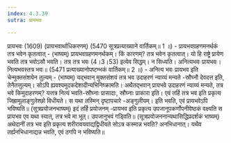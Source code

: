 ```yaml
---
index: 4.3.39
sutra: प्रायभवः

---
```

 प्रायभवः (1609) (प्रायभवार्थाधिकरणम्) (5470 सूत्रप्रत्याख्याने वार्तिकम्॥ 1 ॥) - प्रायभवग्रहणमनर्थकं तत्र भवेन कृतत्वात् - (भाष्यम्) प्रायभवग्रहणमनर्थकम्। किं कारणम्? तत्र भवेन कृतत्वात्। यो हि राष्ट्रे प्रायेण भवति तत्र भवोऽसौ भवति। तत्र तत्र भवः (4।3।53) इत्येव सिद्धम्। न सिध्यति। अनित्यभवः प्रायभवः। नित्यभवस्तत्र भवः॥ (5471 प्रत्याख्यानोपष्टम्भकं वार्तिकम्॥ 2 ॥) - अनित्य भवः प्रायभव इति चेन्मुक्तसंशयेन तुल्यम् - (भाष्यम्) यद्भवान् मुक्तसंशयं तत्र भव उदाहरणं न्याय्यं मन्यते -स्रौघ्नौ देवदत्त इति, तेनैतत्तुल्यम्। सोऽपि ह्यवश्यमुदकदेशादीन्यभिनिष्क्रामति। अथैतद्भवान् प्रायभवे उदाहरणं न्याय्यं मन्यते, तत्र भवे किमुदाहरणम्? यत्तत्र नित्यं भवति-स्रौघ्नाः प्रासादाः, स्रौघ्नाः प्राकारा इति। एवं तर्हि तत्र भव इति प्रकृत्य जिह्रामूलाङ्गुलेश्छो विधीयते। स यथा तस्मिन् दृष्टापचारे -अङ्गुलीयम्। इति भवति, एवं प्रायभवेऽपि भविष्यति॥ (सूत्रप्रयोजनभाष्यम्) इदं तर्हि प्रयोजनम् -प्रायभव इति प्रकृत्य उपजानूपकर्णोपनीवेष्ठकं वक्ष्यति स प्रायभव एव यथा स्यात्, तत्र भवे मा भूत्। उपजानुभवं गडि्वति॥ (सूत्रप्रयोजननान्यथासिद्धिप्रदर्शकं भाष्यम्) अथेदानीं तत्र भव इति प्रकृत्य शरीरावयवाद्यद्विधीयते सोऽत्र कस्मान्न भवति? अनभिधानात्। यथैव तर्ह्यनभिधानाद्यन्न भवति, एवं ठगपि न भविष्यति॥ 